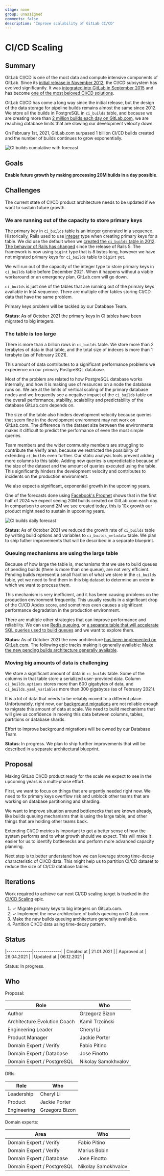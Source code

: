 ```yaml
---
stage: none
group: unassigned
comments: false
description: 'Improve scalability of GitLab CI/CD'
---
```


# CI/CD Scaling

## Summary

GitLab CI/CD is one of the most data and compute intensive components of GitLab.
Since its [initial release in November 2012](https://about.gitlab.com/blog/2012/11/13/continuous-integration-server-from-gitlab/),
the CI/CD subsystem has evolved significantly. It was [integrated into GitLab in September 2015](https://about.gitlab.com/releases/2015/09/22/gitlab-8-0-released/)
and has become [one of the most beloved CI/CD solutions](https://about.gitlab.com/blog/2017/09/27/gitlab-leader-continuous-integration-forrester-wave/).

GitLab CI/CD has come a long way since the initial release, but the design of
the data storage for pipeline builds remains almost the same since 2012. We
store all the builds in PostgreSQL in `ci_builds` table, and because we are
creating more than [2 million builds each day on GitLab.com](https://docs.google.com/spreadsheets/d/17ZdTWQMnTHWbyERlvj1GA7qhw_uIfCoI5Zfrrsh95zU),
we are reaching database limits that are slowing our development velocity down.

On February 1st, 2021, GitLab.com surpased 1 billion CI/CD builds created and the number of
builds continues to grow exponentially.

![CI builds cumulative with forecast](ci_builds_cumulative_forecast.png)

## Goals

**Enable future growth by making processing 20M builds in a day possible.**

## Challenges

The current state of CI/CD product architecture needs to be updated if we want
to sustain future growth.

### We are running out of the capacity to store primary keys

The primary key in `ci_builds` table is an integer generated in a sequence.
Historically, Rails used to use [integer](https://www.postgresql.org/docs/9.1/datatype-numeric.html)
type when creating primary keys for a table. We did use the default when we
[created the `ci_builds` table in 2012](https://gitlab.com/gitlab-org/gitlab/-/blob/046b28312704f3131e72dcd2dbdacc5264d4aa62/db/ci/migrate/20121004165038_create_builds.rb).
[The behavior of Rails has changed](https://github.com/rails/rails/pull/26266)
since the release of Rails 5. The framework is now using `bigint` type that is 8
bytes long, however we have not migrated primary keys for `ci_builds` table to
`bigint` yet.

We will run out of the capacity of the integer type to store primary keys in
`ci_builds` table before December 2021. When it happens without a viable
workaround or an emergency plan, GitLab.com will go down.

`ci_builds` is just one of the tables that are running out of the primary keys
available in Int4 sequence. There are multiple other tables storing CI/CD data
that have the same problem.

Primary keys problem will be tackled by our Database Team.

**Status**: As of October 2021 the primary keys in CI tables have been migrated
to big integers.

### The table is too large

There is more than a billion rows in `ci_builds` table. We store more than 2
terabytes of data in that table, and the total size of indexes is more than 1
terabyte (as of February 2021).

This amount of data contributes to a significant performance problems we
experience on our primary PostgreSQL database.

Most of the problem are related to how PostgreSQL database works internally,
and how it is making use of resources on a node the database runs on. We are at
the limits of vertical scaling of the primary database nodes and we frequently
see a negative impact of the `ci_builds` table on the overall performance,
stability, scalability and predictability of the database GitLab.com depends
on.

The size of the table also hinders development velocity because queries that
seem fine in the development environment may not work on GitLab.com. The
difference in the dataset size between the environments makes it difficult to
predict the performance of even the most simple queries.

Team members and the wider community members are struggling to contribute the
Verify area, because we restricted the possibility of extending `ci_builds`
even further. Our static analysis tools prevent adding more columns to this
table. Adding new queries is unpredictable because of the size of the dataset
and the amount of queries executed using the table. This significantly hinders
the development velocity and contributes to incidents on the production
environment.

We also expect a significant, exponential growth in the upcoming years.

One of the forecasts done using [Facebook's
Prophet](https://facebook.github.io/prophet/) shows that in the first half of
2024 we expect seeing 20M builds created on GitLab.com each day. In comparison
to around 2M we see created today, this is 10x growth our product might need to
sustain in upcoming years.

![CI builds daily forecast](ci_builds_daily_forecast.png)

**Status**: As of October 2021 we reduced the growth rate of `ci_builds` table
by writing build options and variables to `ci_builds_metadata` table. We plan
to ship futher improvements that will be described in a separate blueprint.

### Queuing mechanisms are using the large table

Because of how large the table is, mechanisms that we use to build queues of
pending builds (there is more than one queue), are not very efficient. Pending
builds represent a small fraction of what we store in the `ci_builds` table,
yet we need to find them in this big dataset to determine an order in which we
want to process them.

This mechanism is very inefficient, and it has been causing problems on the
production environment frequently. This usually results in a significant drop
of the CI/CD Apdex score, and sometimes even causes a significant performance
degradation in the production environment.

There are multiple other strategies that can improve performance and
reliability. We can use [Redis
queuing](https://gitlab.com/gitlab-org/gitlab/-/issues/322972), or [a separate
table that will accelerate SQL queries used to build
queues](https://gitlab.com/gitlab-org/gitlab/-/issues/322766) and we want to
explore them.

**Status**: As of October 2021 the new architecture [has been implemented on
GitLab.com](https://gitlab.com/groups/gitlab-org/-/epics/5909#note_680407908).
The following epic tracks making it generally available: [Make the new pending
builds architecture generally available](
https://gitlab.com/groups/gitlab-org/-/epics/6954).

### Moving big amounts of data is challenging

We store a significant amount of data in `ci_builds` table. Some of the columns
in that table store a serialized user-provided data. Column `ci_builds.options`
stores more than 600 gigabytes of data, and `ci_builds.yaml_variables` more
than 300 gigabytes (as of February 2021).

It is a lot of data that needs to be reliably moved to a different place.
Unfortunately, right now, our [background
migrations](https://docs.gitlab.com/ee/development/background_migrations.html)
are not reliable enough to migrate this amount of data at scale. We need to
build mechanisms that will give us confidence in moving this data between
columns, tables, partitions or database shards.

Effort to improve background migrations will be owned by our Database Team.

**Status**: In progress. We plan to ship further improvements that will be
described in a separate architectural blueprint.

## Proposal

Making GitLab CI/CD product ready for the scale we expect to see in the
upcoming years is a multi-phase effort.

First, we want to focus on things that are urgently needed right now. We need
to fix primary keys overflow risk and unblock other teams that are working on
database partitioning and sharding.

We want to improve situation around bottlenecks that are known already, like
builds queuing mechanisms that is using the large table, and other things that
are holding other teams back.

Extending CI/CD metrics is important to get a better sense of how the system
performs and to what growth should we expect. This will make it easier for us
to identify bottlenecks and perform more advanced capacity planning.

Next step is to better understand how we can leverage strong time-decay
characteristic of CI/CD data. This might help us to partition CI/CD dataset to
reduce the size of CI/CD database tables.

## Iterations

Work required to achieve our next CI/CD scaling target is tracked in the
[CI/CD Scaling](https://gitlab.com/groups/gitlab-org/-/epics/5745) epic.

1. ✓ Migrate primary keys to big integers on GitLab.com.
1. ✓ Implement the new architecture of builds queuing on GitLab.com.
1. Make the new builds queuing architecture generally available.
1. Partition CI/CD data using time-decay pattern.

## Status

|-------------|--------------|
| Created at  | 21.01.2021   |
| Approved at | 26.04.2021   |
| Updated at  | 06.12.2021   |

Status: In progress.

## Who

Proposal:

<!-- vale gitlab.Spelling = NO -->

| Role                         | Who
|------------------------------|-------------------------|
| Author                       | Grzegorz Bizon          |
| Architecture Evolution Coach | Kamil Trzciński         |
| Engineering Leader           | Cheryl Li               |
| Product Manager              | Jackie Porter           |
| Domain Expert / Verify       | Fabio Pitino            |
| Domain Expert / Database     | Jose Finotto            |
| Domain Expert / PostgreSQL   | Nikolay Samokhvalov     |

DRIs:

| Role                         | Who
|------------------------------|------------------------|
| Leadership                   | Cheryl Li              |
| Product                      | Jackie Porter          |
| Engineering                  | Grzegorz Bizon         |

Domain experts:

| Area                         | Who
|------------------------------|------------------------|
| Domain Expert / Verify       | Fabio Pitino           |
| Domain Expert / Verify       | Marius Bobin           |
| Domain Expert / Database     | Jose Finotto           |
| Domain Expert / PostgreSQL   | Nikolay Samokhvalov    |

<!-- vale gitlab.Spelling = YES -->
